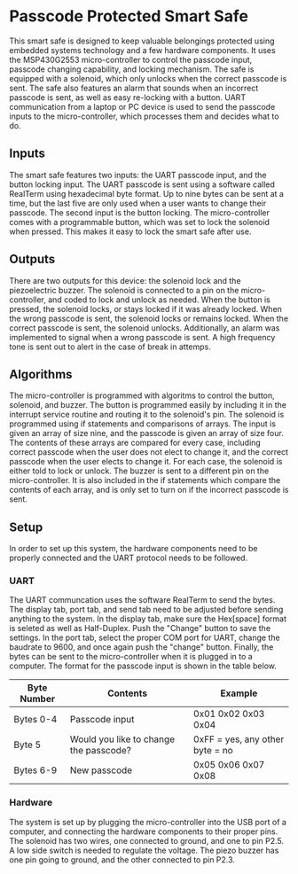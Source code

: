 # Passcode Protected Smart Safe
This smart safe is designed to keep valuable belongings protected using embedded systems technology and a few hardware components. It uses the MSP430G2553 micro-controller to control the passcode input, passcode changing capability, and locking mechanism. The safe is equipped with a solenoid, which only unlocks when the correct passcode is sent. The safe also features an alarm that sounds when an incorrect passcode is sent, as well as easy re-locking with a button. UART communication from a laptop or PC device is used to send the passcode inputs to the micro-controller, which processes them and decides what to do.

## Inputs
The smart safe features two inputs: the UART passcode input, and the button locking input. The UART passcode is sent using a software called RealTerm using hexadecimal byte format. Up to nine bytes can be sent at a time, but the last five are only used when a user wants to change their passcode. The second input is the button locking. The micro-controller comes with a programmable button, which was set to lock the solenoid when pressed. This makes it easy to lock the smart safe after use.

## Outputs
There are two outputs for this device: the solenoid lock and the piezoelectric buzzer. The solenoid is connected to a pin on the micro-controller, and coded to lock and unlock as needed. When the button is pressed, the solenoid locks, or stays locked if it was already locked. When the wrong passcode is sent, the solenoid locks or remains locked. When the correct passcode is sent, the solenoid unlocks. Additionally, an alarm was implemented to signal when a wrong passcode is sent. A high frequency tone is sent out to alert in the case of break in attemps. 

## Algorithms
The micro-controller is programmed with algoritms to control the button, solenoid, and buzzer. The button is programmed easily by including it in the interrupt service routine and routing it to the solenoid's pin. The solenoid is programmed using if statements and comparisons of arrays. The input is given an array of size nine, and the passcode is given an array of size four. The contents of these arrays are compared for every case, including correct passcode when the user does not elect to change it, and the correct passcode when the user elects to change it. For each case, the solenoid is either told to lock or unlock. The buzzer is sent to a different pin on the micro-controller. It is also included in the if statements which compare the contents of each array, and is only set to turn on if the incorrect passcode is sent.

## Setup
In order to set up this system, the hardware components need to be properly connected and the UART protocol needs to be followed.
### UART
The UART communcation uses the software RealTerm to send the bytes. The display tab, port tab, and send tab need to be adjusted before sending anything to the system. In the display tab, make sure the Hex[space] format is seleted as well as Half-Duplex. Push the "Change" button to save the settings. In the port tab, select the proper COM port for UART, change the baudrate to 9600, and once again push the "change" button. Finally, the bytes can be sent to the micro-controller when it is plugged in to a computer. The format for the passcode input is shown in the table below.

| Byte Number | Contents | Example |
| ----------- | --------- | ------- |
| Bytes 0-4 | Passcode input | 0x01 0x02 0x03 0x04 |
| Byte 5 | Would you like to change the passcode? | 0xFF = yes, any other byte = no |
| Bytes 6-9 | New passcode | 0x05 0x06 0x07 0x08 |

### Hardware
The system is set up by plugging the micro-controller into the USB port of a computer, and connecting the hardware components to their proper pins. The solenoid has two wires, one connected to ground, and one to pin P2.5. A low side switch is needed to regulate the voltage. The piezo buzzer has one pin going to ground, and the other connected to pin P2.3.
